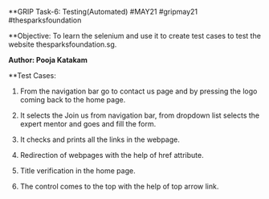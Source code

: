 **GRIP Task-6: Testing(Automated)    #MAY21    #gripmay21       #thesparksfoundation

**Objective:
To learn the selenium and use it to create test cases to test the website thesparksfoundation.sg.

**Author: Pooja Katakam**

**Test Cases:

1. From the navigation bar go to contact us page and by pressing the logo coming back to the home page.

2. It selects the Join us from navigation bar, from dropdown list selects the expert mentor and goes and fill the form.

3. It checks and prints all the links in the webpage.

4. Redirection of webpages with the help of href attribute.

5. Title verification in the home page.

6. The control comes to the top with the help of top arrow link.

